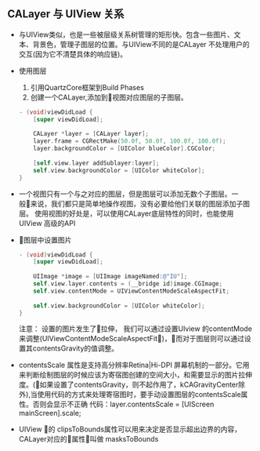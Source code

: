 ## CALayer 与 UIView 关系
- 与UIView类似，也是一些被层级关系树管理的矩形快。包含一些图片、文本、背景色，管理子图层的位置。与UIView不同的是CALayer 不处理用户的交互(因为它不清楚具体的响应链)。
- 使用图层
    1. 引用QuartzCore框架到Build Phases
    2. 创建一个CALayer,添加到视图对应图层的子图层。
    ```Objective-c
    - (void)viewDidLoad {
        [super viewDidLoad];
        
        CALayer *layer = [CALayer layer];
        layer.frame = CGRectMake(50.0f, 50.0f, 100.0f, 100.0f);
        layer.backgroundColor = [UIColor blueColor].CGColor;
        
        [self.view.layer addSublayer:layer];
        self.view.backgroundColor = [UIColor whiteColor];
    }
    ```
- 一个视图只有一个与之对应的图层，但是图层可以添加无数个子图层。一般来说，我们都只是简单地操作视图，没有必要给他们关联的图层添加子图层。 使用视图的好处是，可以使用CALayer底层特性的同时，也能使用UIView 高级的API

- 图层中设置图片
    ```objective-c
    - (void)viewDidLoad {
        [super viewDidLoad];
        
        UIImage *image = [UIImage imageNamed:@"IU"];
        self.view.layer.contents = (__bridge id)image.CGImage;
        self.view.contentMode = UIViewContentModeScaleAspectFit;
        
        self.view.backgroundColor = [UIColor whiteColor];
    }
    ```
   注意： 设置的图片发生了拉伸， 我们可以通过设置UIview 的contentMode来调整(UIViewContentModeScaleAspectFit)，而对于图层则可以通过设置其contentsGravity的值调整。

- contentsScale 属性是支持高分辨率Retina|Hi-DPI 屏幕机制的一部分。它用来判断绘制图层的时候应该为寄宿图创建的空间大小，和需要显示的图片拉伸度。(如果设置了contentsGravity，则不起作用了，kCAGravityCenter除外),当使用代码的方式来处理寄宿图时，要手动设置图层的contentsScale属性。否则会显示不正确
代码：layer.contentsScale = [UIScreen mainScreen].scale;

- UIView 的 clipsToBounds属性可以用来决定是否显示超出边界的内容， CALayer对应的属性叫做 masksToBounds